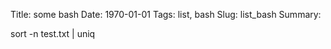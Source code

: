 Title: some bash
Date: 1970-01-01
Tags: list, bash
Slug: list_bash
Summary: 

sort -n test.txt | uniq